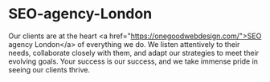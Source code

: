 # SEO-agency-London
Our clients are at the heart &lt;a href="https://onegoodwebdesign.com/">SEO agency London&lt;/a> of everything we do. We listen attentively to their needs, collaborate closely with them, and adapt our strategies to meet their evolving goals. Your success is our success, and we take immense pride in seeing our clients thrive.
